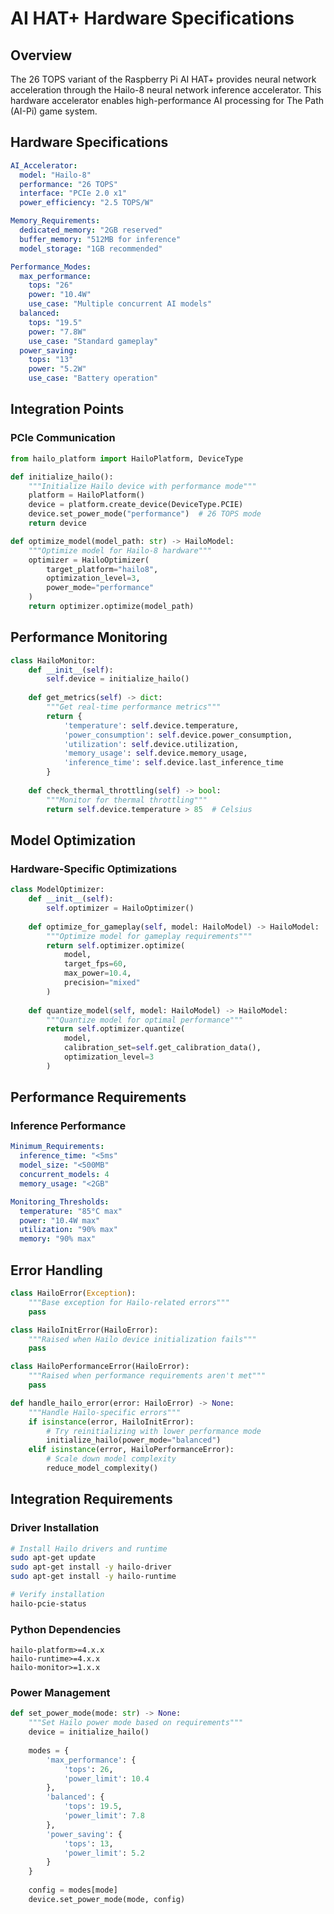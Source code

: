# AI HAT+ Hardware Specifications

## Overview

The 26 TOPS variant of the Raspberry Pi AI HAT+ provides neural network acceleration through the Hailo-8 neural network inference accelerator. This hardware accelerator enables high-performance AI processing for The Path (AI-Pi) game system.

## Hardware Specifications

```yaml
AI_Accelerator:
  model: "Hailo-8"
  performance: "26 TOPS"
  interface: "PCIe 2.0 x1"
  power_efficiency: "2.5 TOPS/W"

Memory_Requirements:
  dedicated_memory: "2GB reserved"
  buffer_memory: "512MB for inference"
  model_storage: "1GB recommended"

Performance_Modes:
  max_performance:
    tops: "26"
    power: "10.4W"
    use_case: "Multiple concurrent AI models"
  balanced:
    tops: "19.5"
    power: "7.8W"
    use_case: "Standard gameplay"
  power_saving:
    tops: "13"
    power: "5.2W"
    use_case: "Battery operation"
```

## Integration Points

### PCIe Communication
```python
from hailo_platform import HailoPlatform, DeviceType

def initialize_hailo():
    """Initialize Hailo device with performance mode"""
    platform = HailoPlatform()
    device = platform.create_device(DeviceType.PCIE)
    device.set_power_mode("performance")  # 26 TOPS mode
    return device

def optimize_model(model_path: str) -> HailoModel:
    """Optimize model for Hailo-8 hardware"""
    optimizer = HailoOptimizer(
        target_platform="hailo8",
        optimization_level=3,
        power_mode="performance"
    )
    return optimizer.optimize(model_path)
```

## Performance Monitoring

```python
class HailoMonitor:
    def __init__(self):
        self.device = initialize_hailo()
        
    def get_metrics(self) -> dict:
        """Get real-time performance metrics"""
        return {
            'temperature': self.device.temperature,
            'power_consumption': self.device.power_consumption,
            'utilization': self.device.utilization,
            'memory_usage': self.device.memory_usage,
            'inference_time': self.device.last_inference_time
        }
    
    def check_thermal_throttling(self) -> bool:
        """Monitor for thermal throttling"""
        return self.device.temperature > 85  # Celsius
```

## Model Optimization

### Hardware-Specific Optimizations
```python
class ModelOptimizer:
    def __init__(self):
        self.optimizer = HailoOptimizer()
        
    def optimize_for_gameplay(self, model: HailoModel) -> HailoModel:
        """Optimize model for gameplay requirements"""
        return self.optimizer.optimize(
            model,
            target_fps=60,
            max_power=10.4,
            precision="mixed"
        )
    
    def quantize_model(self, model: HailoModel) -> HailoModel:
        """Quantize model for optimal performance"""
        return self.optimizer.quantize(
            model,
            calibration_set=self.get_calibration_data(),
            optimization_level=3
        )
```

## Performance Requirements

### Inference Performance
```yaml
Minimum_Requirements:
  inference_time: "<5ms"
  model_size: "<500MB"
  concurrent_models: 4
  memory_usage: "<2GB"

Monitoring_Thresholds:
  temperature: "85°C max"
  power: "10.4W max"
  utilization: "90% max"
  memory: "90% max"
```

## Error Handling

```python
class HailoError(Exception):
    """Base exception for Hailo-related errors"""
    pass

class HailoInitError(HailoError):
    """Raised when Hailo device initialization fails"""
    pass

class HailoPerformanceError(HailoError):
    """Raised when performance requirements aren't met"""
    pass

def handle_hailo_error(error: HailoError) -> None:
    """Handle Hailo-specific errors"""
    if isinstance(error, HailoInitError):
        # Try reinitializing with lower performance mode
        initialize_hailo(power_mode="balanced")
    elif isinstance(error, HailoPerformanceError):
        # Scale down model complexity
        reduce_model_complexity()
```

## Integration Requirements

### Driver Installation
```bash
# Install Hailo drivers and runtime
sudo apt-get update
sudo apt-get install -y hailo-driver
sudo apt-get install -y hailo-runtime

# Verify installation
hailo-pcie-status
```

### Python Dependencies
```requirements
hailo-platform>=4.x.x
hailo-runtime>=4.x.x
hailo-monitor>=1.x.x
```

### Power Management
```python
def set_power_mode(mode: str) -> None:
    """Set Hailo power mode based on requirements"""
    device = initialize_hailo()
    
    modes = {
        'max_performance': {
            'tops': 26,
            'power_limit': 10.4
        },
        'balanced': {
            'tops': 19.5,
            'power_limit': 7.8
        },
        'power_saving': {
            'tops': 13,
            'power_limit': 5.2
        }
    }
    
    config = modes[mode]
    device.set_power_mode(mode, config)
